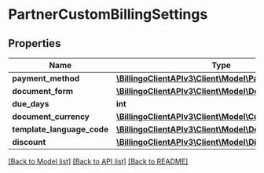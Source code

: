 # PartnerCustomBillingSettings

## Properties
Name | Type | Description | Notes
------------ | ------------- | ------------- | -------------
**payment_method** | [**\BillingoClientAPIv3\Client\Model\PaymentMethod**](PaymentMethod.md) |  | [optional] 
**document_form** | [**\BillingoClientAPIv3\Client\Model\DocumentForm**](DocumentForm.md) |  | [optional] 
**due_days** | **int** |  | [optional] 
**document_currency** | [**\BillingoClientAPIv3\Client\Model\Currency**](Currency.md) |  | [optional] 
**template_language_code** | [**\BillingoClientAPIv3\Client\Model\DocumentLanguage**](DocumentLanguage.md) |  | [optional] 
**discount** | [**\BillingoClientAPIv3\Client\Model\Discount**](Discount.md) |  | [optional] 

[[Back to Model list]](../../README.md#documentation-for-models) [[Back to API list]](../../README.md#documentation-for-api-endpoints) [[Back to README]](../../README.md)

